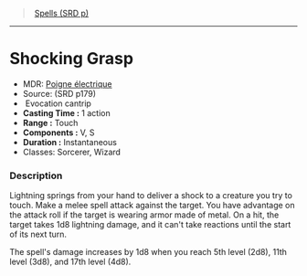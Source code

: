 ﻿---
!SpellItem
Family: SpellVO
Level: cantrip
Type: Evocation
CastingTime: 1 action
Range: Touch
Components: V, S
Duration: Instantaneous
Classes: Sorcerer, Wizard
Id: spells_vo.md#shocking-grasp
ParentLink: spells_vo.md#spells-srd-p
Name: Shocking Grasp
ParentName: Spells (SRD p)
NameLevel: 1
AltName: '[Poigne électrique](hd_spells_poigne_electrique.md)'
Source: (SRD p179)
Attributes:
  Name: Shocking Grasp
  Markdown: >+
    # <!--Name-->Shocking Grasp<!--/Name-->


    - MDR: <!--AltName-->[Poigne électrique](hd_spells_poigne_electrique.md)<!--/AltName-->

    - Source: <!--Source-->(SRD p179)<!--/Source-->

    -  <!--Type-->Evocation<!--/Type--> <!--Level-->cantrip<!--/Level-->

    - **Casting Time :** <!--CastingTime-->1 action<!--/CastingTime-->

    - **Range :** <!--Range-->Touch<!--/Range-->

    - **Components :** <!--Components-->V, S<!--/Components-->

    - **Duration :** <!--Duration-->Instantaneous<!--/Duration-->

    - Classes: <!--Classes-->Sorcerer, Wizard<!--/Classes-->


    ### Description


    Lightning springs from your hand to deliver a shock to a creature you try to touch. Make a melee spell attack against the target. You have advantage on the attack roll if the target is wearing armor made of metal. On a hit, the target takes 1d8 lightning damage, and it can't take reactions until the start of its next turn.


    The spell's damage increases by 1d8 when you reach 5th level (2d8), 11th level (3d8), and 17th level (4d8).

  AltName: '[Poigne électrique](hd_spells_poigne_electrique.md)'
  Source: (SRD p179)
  Type: Evocation
  Level: cantrip
  CastingTime: 1 action
  Range: Touch
  Components: V, S
  Duration: Instantaneous
  Classes: Sorcerer, Wizard
AttributesDictionary: >+
  Name: Shocking Grasp

  Markdown: >+

    # <!--Name-->Shocking Grasp<!--/Name-->





    - MDR: <!--AltName-->[Poigne électrique](hd_spells_poigne_electrique.md)<!--/AltName-->



    - Source: <!--Source-->(SRD p179)<!--/Source-->



    -  <!--Type-->Evocation<!--/Type--> <!--Level-->cantrip<!--/Level-->



    - **Casting Time :** <!--CastingTime-->1 action<!--/CastingTime-->



    - **Range :** <!--Range-->Touch<!--/Range-->



    - **Components :** <!--Components-->V, S<!--/Components-->



    - **Duration :** <!--Duration-->Instantaneous<!--/Duration-->



    - Classes: <!--Classes-->Sorcerer, Wizard<!--/Classes-->





    ### Description





    Lightning springs from your hand to deliver a shock to a creature you try to touch. Make a melee spell attack against the target. You have advantage on the attack roll if the target is wearing armor made of metal. On a hit, the target takes 1d8 lightning damage, and it can't take reactions until the start of its next turn.





    The spell's damage increases by 1d8 when you reach 5th level (2d8), 11th level (3d8), and 17th level (4d8).



  AltName: '[Poigne électrique](hd_spells_poigne_electrique.md)'

  Source: (SRD p179)

  Type: Evocation

  Level: cantrip

  CastingTime: 1 action

  Range: Touch

  Components: V, S

  Duration: Instantaneous

  Classes: Sorcerer, Wizard

---
> [Spells (SRD p)](srd_spells.md)

---

# Shocking Grasp

- MDR: [Poigne électrique](hd_spells_poigne_electrique.md)
- Source: (SRD p179)
-  Evocation cantrip
- **Casting Time :** 1 action
- **Range :** Touch
- **Components :** V, S
- **Duration :** Instantaneous
- Classes: Sorcerer, Wizard

### Description

Lightning springs from your hand to deliver a shock to a creature you try to touch. Make a melee spell attack against the target. You have advantage on the attack roll if the target is wearing armor made of metal. On a hit, the target takes 1d8 lightning damage, and it can't take reactions until the start of its next turn.

The spell's damage increases by 1d8 when you reach 5th level (2d8), 11th level (3d8), and 17th level (4d8).

